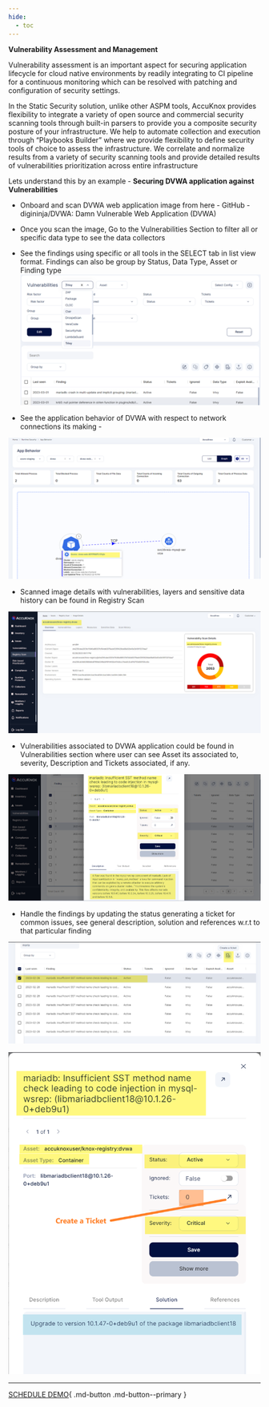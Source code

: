 ```yaml
---
hide:
  - toc
---
```


**Vulnerability Assessment and Management**

Vulnerability assessment is an important aspect for securing application lifecycle for cloud native environments by readily integrating to CI pipeline for a continuous monitoring which can be resolved with patching and configuration of security settings.

In the Static Security solution, unlike other ASPM tools, AccuKnox provides flexibility to integrate a variety of open source and commercial security scanning tools through built-in parsers to provide you a composite security posture of your infrastructure. We help to automate collection and execution through “Playbooks Builder” where we provide flexibility to define security tools of choice to assess the infrastructure. We correlate and normalize results from a variety of security scanning tools and provide detailed results of vulnerabilities prioritization across entire infrastructure

Lets understand this by an example - **Securing DVWA application against Vulnerabilities**

 + Onboard and scan DVWA web application image from here - GitHub - digininja/DVWA: Damn Vulnerable Web Application (DVWA) 

 + Once you scan the image, Go to the Vulnerabilities Section to filter all or specific data type to see the data collectors

 + See the findings using specific or all tools in the SELECT tab in list view format. Findings can also be group by Status, Data Type, Asset or Finding type
![](images/vulnerability-1.png)

 + See the application behavior of DVWA with respect to network connections its making -

![](images/vulnerability-2.png)

 +  Scanned image details with vulnerabilities, layers and sensitive data history can be found in Registry Scan

![](images/vulnerability-3.png)

 + Vulnerabilities associated to DVWA application could be found in Vulnerabilities section where user can see Asset its associated to, severity, Description and Tickets associated, if any.

 ![](images/vulnerability-4.png)

 + Handle the findings by updating the status generating a ticket for common issues, see general description, solution and references w.r.t to that particular finding

 ![](images/vulnerability-5.png)

 ![](images/vulnerability-6.png)

 - - - 
[SCHEDULE DEMO](https://www.accuknox.com/contact-us){ .md-button .md-button--primary }
